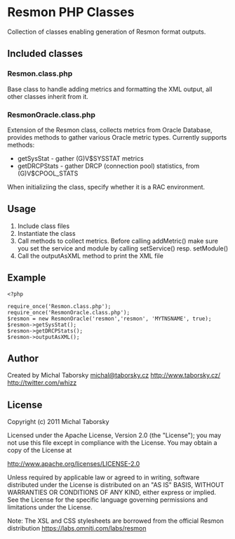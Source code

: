 # Resmon PHP Classes

Collection of classes enabling generation of Resmon format outputs.

## Included classes

### Resmon.class.php 	
Base class to handle adding metrics and formatting the XML output, 
all other classes inherit from it. 

### ResmonOracle.class.php
Extension of the Resmon class, collects metrics from Oracle Database, 
provides methods to gather various Oracle metric types. Currently
supports methods:

-  getSysStat - gather (G)V$SYSSTAT metrics
-  getDRCPStats - gather DRCP (connection pool) statistics, from (G)V$CPOOL_STATS

When initializiing the class, specify whether it is a RAC environment.

## Usage

1. Include class files
2. Instantiate the class
3. Call methods to collect metrics. Before calling addMetric() make sure you 
   set the service and module by calling setService() resp. setModule()
4. Call the outputAsXML method to print the XML file


## Example

	<?php
	
	require_once('Resmon.class.php');
	require_once('ResmonOracle.class.php');
	$resmon = new ResmonOracle('resmon','resmon', 'MYTNSNAME', true);
	$resmon->getSysStat();
	$resmon->getDRCPStats();
	$resmon->outputAsXML();

## Author

Created by Michal Taborsky <michal@taborsky.cz>
http://www.taborsky.cz/
http://twitter.com/whizz


## License

Copyright (c) 2011 Michal Taborsky

Licensed under the Apache License, Version 2.0 (the "License");
you may not use this file except in compliance with the License.
You may obtain a copy of the License at

 http://www.apache.org/licenses/LICENSE-2.0

Unless required by applicable law or agreed to in writing, software
distributed under the License is distributed on an "AS IS" BASIS,
WITHOUT WARRANTIES OR CONDITIONS OF ANY KIND, either express or implied.
See the License for the specific language governing permissions and
limitations under the License.


Note: The XSL and CSS stylesheets are borrowed from the official
Resmon distribution <https://labs.omniti.com/labs/resmon> 
